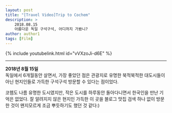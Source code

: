 ```yaml
---
layout: post
title: "[Travel Video]Trip to Cochem"
description: >
    2018.08.15  
    아름다운 독일 구석구석, 어디까지 가봤니?
author: author1
tags: [Film]
---
```


{% include youtubelink.html id="vVXzoJi-d6E" %}

***

<span style="color: var(--highlight-color)"> __2018년 8월 15일__ </span>  
독일에서 6개월동안 살면서, 가장 좋았던 점은 관광지로 유명한 북적북적한 대도시들이 아닌 현지인들로 가득한 구석구석 방문할 수 있다는 점이었다.

코헴도 나름 유명한 도시였지만, 작은 도시를 하루동안 돌아다니면서 한국인을 만난 기억은 없었다. 잘 알려지지 않은 현지인 가득한 이 곳을 블로그 맛집 검색 하나 없이 방문한 것이 왠지모르게 조금 뿌듯하기도 했던 것 같다:)